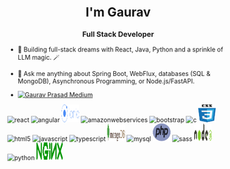 <!-- <div><img src="https://media1.tenor.com/images/3ca4190df184f2329bb9f0bd06ea0cc2/tenor.gif?itemid=10604183"/></div> -->
<h1 align="center">I'm Gaurav</h1>
<h3 align="center">Full Stack Developer</h3>
<!--<p align="left"> <img src="https://komarev.com/ghpvc/?username=gp559" alt="gp559" /> </p> -->

- 🔭 Building full-stack dreams with React, Java, Python and a sprinkle of LLM magic. 🪄 

- 💬 Ask me anything about Spring Boot, WebFlux, databases (SQL & MongoDB), Asynchronous Programming, or Node.js/FastAPI.
- [![Gaurav Prasad Medium](https://mediumblog-cards.vercel.app/getMediumBlogs?username=gauravprasadgp)](https://medium.com/@gauravprasadgp)

<p align="left">
  <img src="https://upload.wikimedia.org/wikipedia/commons/a/a7/React-icon.svg" alt="react" width="40" height="40"/>
  <img src="https://raw.githubusercontent.com/gilbarbara/logos/804dc257b59e144eaca5bc6ffd16949752c6f789/logos/angular.svg" alt="angular" width="40" height="40"/> 
  <img src="https://raw.githubusercontent.com/gilbarbara/logos/804dc257b59e144eaca5bc6ffd16949752c6f789/logos/ionic.svg" alt="ionic" width="40" height="40"/> 
  <img src="https://raw.githubusercontent.com/gilbarbara/logos/804dc257b59e144eaca5bc6ffd16949752c6f789/logos/aws.svg" alt="amazonwebservices" width="40" height="40"/> 
  <img src="https://raw.githubusercontent.com/gilbarbara/logos/804dc257b59e144eaca5bc6ffd16949752c6f789/logos/bootstrap.svg" alt="bootstrap" width="40" height="40"/>
  <img src="https://raw.githubusercontent.com/gilbarbara/logos/804dc257b59e144eaca5bc6ffd16949752c6f789/logos/github-icon.svg" alt="c" width="40" height="40"/>
  <img src="https://raw.githubusercontent.com/katopz/stack-logo/c7d638af976e535532a844cdb3e0563c1deadcba/css3.svg" alt="css3" width="40" height="40"/> 
  <img src="https://raw.githubusercontent.com/gilbarbara/logos/804dc257b59e144eaca5bc6ffd16949752c6f789/logos/html-5.svg" alt="html5" width="40" height="40"/>
  <img src="https://raw.githubusercontent.com/gilbarbara/logos/804dc257b59e144eaca5bc6ffd16949752c6f789/logos/javascript.svg" alt="javascript" width="40" height="40"/>
  <img src="https://github.com/remojansen/logo.ts/raw/master/ts.png" alt="typescript" width="40" height="40"/> 
  <img src="https://raw.githubusercontent.com/gilbarbara/logos/804dc257b59e144eaca5bc6ffd16949752c6f789/logos/mongodb.svg" alt="mongodb" width="40" height="40"/>
  <img src="https://raw.githubusercontent.com/gilbarbara/logos/804dc257b59e144eaca5bc6ffd16949752c6f789/logos/mysql.svg" alt="mysql" width="40" height="40"/>
  <img src="https://raw.githubusercontent.com/gilbarbara/logos/804dc257b59e144eaca5bc6ffd16949752c6f789/logos/php.svg" alt="php" width="40" height="40"/> 
  <img src="https://raw.githubusercontent.com/gilbarbara/logos/804dc257b59e144eaca5bc6ffd16949752c6f789/logos/sass.svg" alt="sass" width="40" height="40"/>
  <img src="https://raw.githubusercontent.com/gilbarbara/logos/804dc257b59e144eaca5bc6ffd16949752c6f789/logos/nodejs.svg" alt="nodejs" width="40" height="40"/>
  <img src="https://raw.githubusercontent.com/gilbarbara/logos/804dc257b59e144eaca5bc6ffd16949752c6f789/logos/python.svg" alt="python" width="40" height="40"/>
  <img src="https://raw.githubusercontent.com/katopz/stack-logo/c7d638af976e535532a844cdb3e0563c1deadcba/Nginx_logo.svg" alt="nginx" width="60" height="40"/>
</p>
